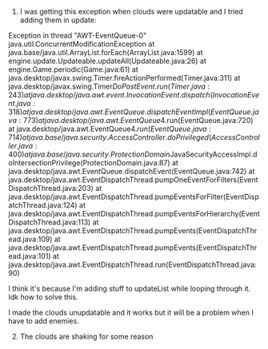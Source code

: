 1. I was getting this exception when clouds were updatable and I tried adding them in update:

Exception in thread "AWT-EventQueue-0" java.util.ConcurrentModificationException
        at java.base/java.util.ArrayList.forEach(ArrayList.java:1599)
        at engine.update.Updateable.updateAll(Updateable.java:26)
        at engine.Game.periodic(Game.java:61)
        at java.desktop/javax.swing.Timer.fireActionPerformed(Timer.java:311)
        at java.desktop/javax.swing.Timer$DoPostEvent.run(Timer.java:243)
        at java.desktop/java.awt.event.InvocationEvent.dispatch(InvocationEvent.java:318)
        at java.desktop/java.awt.EventQueue.dispatchEventImpl(EventQueue.java:773)
        at java.desktop/java.awt.EventQueue$4.run(EventQueue.java:720)
        at java.desktop/java.awt.EventQueue$4.run(EventQueue.java:714)
        at java.base/java.security.AccessController.doPrivileged(AccessController.java:400)
        at java.base/java.security.ProtectionDomain$JavaSecurityAccessImpl.doIntersectionPrivilege(ProtectionDomain.java:87)
        at java.desktop/java.awt.EventQueue.dispatchEvent(EventQueue.java:742)
        at java.desktop/java.awt.EventDispatchThread.pumpOneEventForFilters(EventDispatchThread.java:203)
        at java.desktop/java.awt.EventDispatchThread.pumpEventsForFilter(EventDispatchThread.java:124)
        at java.desktop/java.awt.EventDispatchThread.pumpEventsForHierarchy(EventDispatchThread.java:113)
        at java.desktop/java.awt.EventDispatchThread.pumpEvents(EventDispatchThread.java:109)
        at java.desktop/java.awt.EventDispatchThread.pumpEvents(EventDispatchThread.java:101)
        at java.desktop/java.awt.EventDispatchThread.run(EventDispatchThread.java:90)

I think it's because I'm adding stuff to updateList while looping through it. Idk how to solve this.

I made the clouds unupdatable and it works but it will be a problem when I have to add enemies.

2. The clouds are shaking for some reason